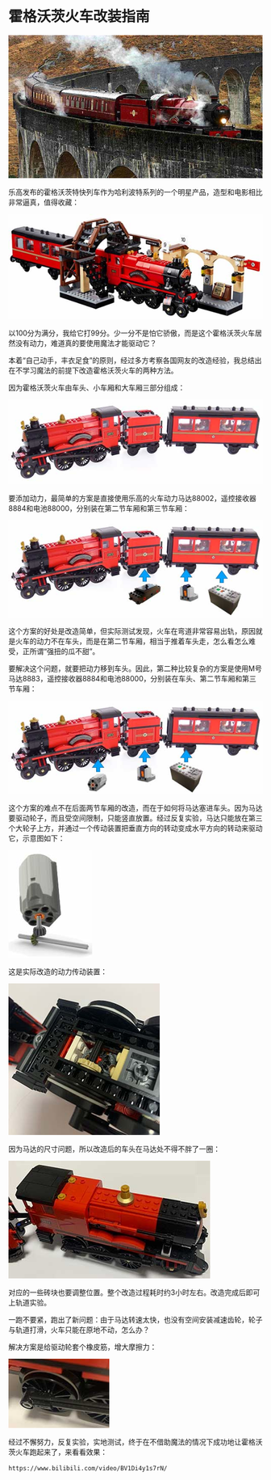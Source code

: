# 霍格沃茨火车改装指南

![cover](express.jpg)

乐高发布的霍格沃茨特快列车作为哈利波特系列的一个明星产品，造型和电影相比非常逼真，值得收藏：

![train](original.jpg)

以100分为满分，我给它打99分。少一分不是怕它骄傲，而是这个霍格沃茨火车居然没有动力，难道真的要使用魔法才能驱动它？

本着“自己动手，丰衣足食”的原则，经过多方考察各国网友的改造经验，我总结出在不学习魔法的前提下改造霍格沃茨火车的两种方法。

因为霍格沃茨火车由车头、小车厢和大车厢三部分组成：

![train](structure.jpg)

要添加动力，最简单的方案是直接使用乐高的火车动力马达88002，遥控接收器8884和电池88000，分别装在第二节车厢和第三节车厢：

![train-1](plan-1.jpg)

这个方案的好处是改造简单，但实际测试发现，火车在弯道非常容易出轨，原因就是火车的动力不在车头，而是在第二节车厢，相当于推着车头走，怎么看怎么难受，正所谓“强扭的瓜不甜”。

要解决这个问题，就要把动力移到车头。因此，第二种比较复杂的方案是使用M号马达8883，遥控接收器8884和电池88000，分别装在车头、第二节车厢和第三节车厢：

![train-2](plan-2.jpg)

这个方案的难点不在后面两节车厢的改造，而在于如何将马达塞进车头。因为马达要驱动轮子，而且受空间限制，只能竖直放置。经过反复实验，马达只能放在第三个大轮子上方，并通过一个传动装置把垂直方向的转动变成水平方向的转动来驱动它，示意图如下：

![engine](engine.jpg)

这是实际改造的动力传动装置：

![moto](power.jpg)

因为马达的尺寸问题，所以改造后的车头在马达处不得不胖了一圈：

![train](refine.jpg)

对应的一些砖块也要调整位置。整个改造过程耗时约3小时左右。改造完成后即可上轨道实验。

一跑不要紧，跑出了新问题：由于马达转速太快，也没有空间安装减速齿轮，轮子与轨道打滑，火车只能在原地不动，怎么办？

解决方案是给驱动轮套个橡皮筋，增大摩擦力：

![wheel](axis.jpg)

经过不懈努力，反复实验，实地测试，终于在不借助魔法的情况下成功地让霍格沃茨火车跑起来了，来看看效果：

```video ratio=16:9
https://www.bilibili.com/video/BV1Di4y1s7rN/
```
